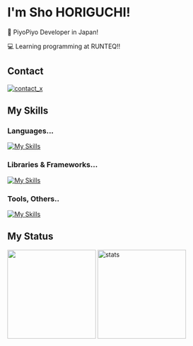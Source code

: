 # I'm Sho HORIGUCHI!

🐣 PiyoPiyo Developer in Japan!

💻 Learning programming at RUNTEQ!!

## Contact
<a href="https://x.com/mogu_57B/">
  <img alt="contact_x" src="https://skillicons.dev/icons?i=twitter">
</a>

## My Skills
### Languages...
[![My Skills](https://skillicons.dev/icons?i=java,swift,dart,ruby,js,ts)](https://skillicons.dev)

### Libraries & Frameworks...
[![My Skills](https://skillicons.dev/icons?i=rails,flutter,nodejs,react,nextjs,tailwind)](https://skillicons.dev)

### Tools, Others..
[![My Skills](https://skillicons.dev/icons?i=androidstudio,vscode,pnpm,docker,github,notion)](https://skillicons.dev)

## My Status
<p>
  <img alt="" height="200px" src="https://github-readme-stats.vercel.app/api/top-langs/?username=moguDev&layout=compact&langs_count=8&theme=tokyonight">
  <img alt="stats" height="200px" src="https://streak-stats.demolab.com/?user=moguDev&theme=tokyonight">
</p>
